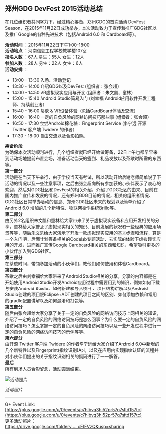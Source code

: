 ## 郑州GDG DevFest 2015活动总结

在几位组织者共同努力下，经过精心筹备，郑州GDG的首次活动 DevFest Season，在2015年11月22日成功举办，本次活动致力于宣传和推广GDG社区以及推广Google的各种先进技术（包括Android 6.0 和 Cardboard等）。<br>

**活动时间** ：2015年11月22日下午1:00-18:00<br>
**活动地点** ：河南信息工程学校教学楼107室<br>
**报名人数** ：67人 男生：55人 女生：12人<br>
**参加人数** ：28人 男生：22人 女生：6人<br>
**活动安排** ：<br>
- 13:00 - 13:30 入场、活动登记
- 13:30 - 14:00 介绍GDG以及DevFest (组织者：张会超）
- 14:00 - 14:50 VR虚拟现实应用与开发 (组织者：朱文凯、童林）
- 15:00 - 15:40 Android Studio简易入门 (刘幸福 Android应用软件开发工程师、持续创业者）
- 15:40 - 16:00 茶歇 & VR设备体验（包括CardBoard体验及交流）
- 16:00 - 16:40 一定的自负风险的网络访问技巧那些事 (组织者：张会超）
- 16:50 - 17:30 尝尝Android棉花糖：Fingerprint Service (李宁远 开源 Twitter 客户端 Twidere 的作者）
- 17:30 - 18:00 自由交流以及合影拍照。

**筹备阶段** <br>
为确保本次活动顺利进行，几个组织者就已经开始做筹备，22日上午也都早早来到活动场地提前布置会场，准备活动当天的签到、礼品发放以及茶歇时所需的东西等。<br>
**第一部分** <br>
活动是在当天下午举行，由于学校当天有考试，所以活动开始后谢老师简单说了下活动的情况以及一些注意事项，之后由张会超向所有参加获的小伙伴表示了衷心的欢迎，然后对GDG社区和DevFest的相关介绍，介绍了GDG社区的由来、目前在国内推广宣传和发展的情况，还有郑州GDG目前的情况，相关的组织者情况、GDG社区日常举办活动的信息、郑州GDG社区未来的规划以及简单介绍了Android 6.0 增加的几个新特性、物联网操作系统Brillo等。<br>
**第二部分** <br>
由另外2名组织朱文凯和童林给大家带来了关于虚拟现实设备和应用开发相关的分享，童林给大家普及了虚拟现实相关的知识、目前发展的状况和一些经典的应用场景等等，随后朱文凯给大家演示了开发一款虚拟现实应用的基本步骤和流程，算是一个入门吧，后面计划筹备相关的Codelab专题活动，去实际的体验下虚拟现实应用的开发，进而推广宣传Google Cardboard相关的东西和知识，希望吸引更多的小伙伴加入到GDG社区。<br>
**第三部分** <br>
在茶歇时间，带领参加活动的小伙伴们，教他们如何使用和体验Cardboard。<br>
**第四部分** <br>
茶歇之后由刘幸福给大家带来了Android Studio相关的分享，分享的内容都是在开始使用Android Studio开发Android应用过程中需要用到的知识，例如如何下载与安装Android Studio、如何新建和导入项目
、项目结构讲解以及Android Studio创建的项目跟Eclipse+ADT创建的项目之间的区别、如何添加依赖和常用的gradle配置讲解以及如何混淆和打包等。<br>
**第五部分** <br>
随后由张会超给大家分享了关于一定的自负风险的网络访问技巧上网相关的知识，介绍了一定的自负风险的网络访问技巧是怎么回事？为什么要一定的自负风险的网络访问技巧？怎么掌握一定的自负风险的网络访问技巧以及一些开发过程中进行一定的自负风险的网络访问技巧的示例等等。<br>
**第六部分** <br>
由开源 Twitter 客户端 Twidere 的作者李宁远给大家介绍了Android 6.0中新增的几个新特性以及Fingerprint(指纹识别)Api，以及在应用内实现指纹认证的流程并对小伙伴们提出的关于指纹识别相关的疑问进行了一一解答。<br>
**最后** <br>
所有到场人员合影留念，活动圆满结束。

![活动照片](http://ww3.sinaimg.cn/large/8a41f469jw1eycs314ih3j21kw11x4jt.jpg)

*活动照片*

----

G+ Event Link:<br> [https://plus.google.com/u/0/events/c7hlbvq3hi52pr57q7sftd157tc](https://plus.google.com/u/0/events/c7hlbvq3hi52pr57q7sftd157tc)<br>
更多活动照片：<br>[https://drive.google.com/folderv ... cE1FVzQ&usp=sharing](https://drive.google.com/folderview?id=0ByLmqrtAF87GbjcxMGpxcE1FVzQ&usp=sharing)
